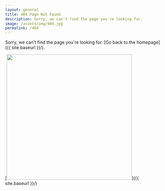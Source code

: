 ```yaml
---
layout: general
title: 404 Page Not Found
description: Sorry, we can't find the page you're looking for.
image: /assets/img/404.jpg
permalink: /404
---
```


Sorry, we can't find the page you're looking for. [Go back to the homepage]({{ site.baseurl }}/).

[<img src="{{ site.baseurl }}{{ page.image }}" style="width:404px;"/>]({{ site.baseurl }}/)
